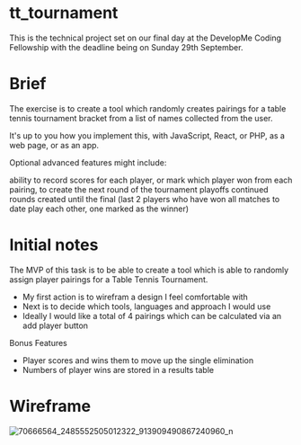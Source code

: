 # tt_tournament

This is the technical project set on our final day at the DevelopMe Coding Fellowship with the deadline being on Sunday 29th September.

# Brief

The exercise is to create a tool which randomly creates pairings for a table tennis tournament bracket from a list of names collected from the user.

It's up to you how you implement this, with JavaScript, React, or PHP, as a web page, or as an app.

Optional advanced features might include:

ability to record scores for each player, or mark which player won from each pairing, to create the next round of the tournament playoffs
continued rounds created until the final (last 2 players who have won all matches to date play each other, one marked as the winner)

# Initial notes

The MVP of this task is to be able to create a tool which is able to randomly assign player pairings for a Table Tennis Tournament. 

- My first action is to wirefram a design I feel comfortable with
- Next is to decide which tools, languages and approach I would use
- Ideally I would like a total of 4 pairings which can be calculated via an add player button

Bonus Features

- Player scores and wins them to move up the single elimination
- Numbers of player wins are stored in a results table


# Wireframe

![70666564_2485552505012322_913909490867240960_n](https://user-images.githubusercontent.com/51920030/65522474-b3add580-dee2-11e9-9403-19700c3febb5.jpg)
